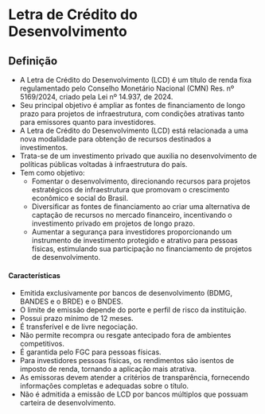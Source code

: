 # Letra de Crédito do Desenvolvimento

## Definição
- A Letra de Crédito do Desenvolvimento (LCD) é um título de renda fixa regulamentado pelo Conselho Monetário Nacional (CMN) Res. nº 5169/2024, criado pela Lei nº 14.937, de 2024.
- Seu principal objetivo é ampliar as fontes de financiamento de longo prazo para projetos de infraestrutura, com condições atrativas tanto para emissores quanto para investidores.
- A Letra de Crédito do Desenvolvimento (LCD) está relacionada a uma nova modalidade para obtenção de recursos destinados a investimentos. 
- Trata-se de um investimento privado que auxilia no desenvolvimento de políticas públicas voltadas à infraestrutura do país. 
- Tem como objetivo:
  - Fomentar o desenvolvimento, direcionando recursos para projetos estratégicos de infraestrutura que promovam o crescimento econômico e social do Brasil.
  - Diversificar as fontes de financiamento ao criar uma alternativa de captação de recursos no mercado financeiro, incentivando o investimento privado em projetos de longo prazo.
  - Aumentar a segurança para investidores proporcionando um instrumento de investimento protegido e atrativo para pessoas físicas, estimulando sua participação no financiamento de projetos de desenvolvimento.

#### Características
- Emitida exclusivamente por bancos de desenvolvimento (BDMG, BANDES e o BRDE) e o BNDES.
- O limite de emissão depende do porte e perfil de risco da instituição.
- Possui prazo mínimo de 12 meses.
- É transferível e de livre negociação.
- Não permite recompra ou resgate antecipado fora de ambientes competitivos.
- É garantida pelo FGC para pessoas físicas.
- Para investidores pessoas físicas, os rendimentos são isentos de imposto de renda, tornando a aplicação mais atrativa.
- As emissoras devem atender a critérios de transparência, fornecendo informações completas e adequadas sobre o título.
- Não é admitida a emissão de LCD por bancos múltiplos que possuam carteira de desenvolvimento.

